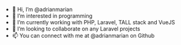 - 👋 Hi, I’m @adrianmarian
- 👀 I’m interested in programming
- 🌱 I’m currently working with PHP, Laravel, TALL stack and VueJS
- 💞️ I’m looking to collaborate on any Laravel projects
- 📫 You can connect with me at @adrianmarian on Github

<!---
adrianmarian/adrianmarian is a ✨ special ✨ repository because its `README.md` (this file) appears on your GitHub profile.
You can click the Preview link to take a look at your changes.
--->
